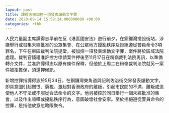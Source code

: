 ```yaml
---
layout: post
title: 譚得志被加控一項發表煽動文字罪　
date: 2020-09-14 15:59:24.000000000 +08:00
categories: rthk
---
```


人民力量副主席譚得志早前在反《港區國安法》遊行前夕，在銅鑼灣擺設街站，涉嫌舉行或召集未經批准的公眾集會、在公眾地方擾亂秩序及拒絕遵從警員命令3項罪名，下午在東區裁判法院提堂，被加控一項發表煽動文字罪，案件將於區域法院處理。裁判官錢禮准許控方申請案件押後至11月17日在粉嶺裁判法院再訊，以準備轉介文件，並准許譚得志以原有條件保釋，但他於上周二在粉嶺裁判法院就另一案件被拒擔保，須還押候訊。

新增控罪指譚得志於5月24日，在銅鑼灣東角道與記利佐治街交界發表煽動文字，即具意圖引起憎恨、藐視、激起對香港政府的離叛，引起市民間的不滿、離叛或慫使他人不守法或不服從合法命令的文字。他另被控於同日舉行一個未經批准的集會，以及作出喧嘩或擾亂秩序行為，意圖破壞社會安寧。至於拒絕遵從警員命令的控罪，是指他故意忽略限聚令。
